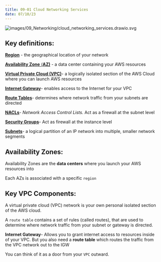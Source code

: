 ```yaml
---
title: 09-01 Cloud Networking Services
date: 07/10/23
---
```


![images/09_Networking/cloud_networking_services.drawio.svg](../../images/09_Networking/cloud_networking_services.drawio.svg)

## **Key definitions:**

[**Region**](https://aws.amazon.com/about-aws/global-infrastructure/regions_az/) - the geographical location of your network

[**Availability Zone** (**AZ)**](https://aws.amazon.com/about-aws/global-infrastructure/regions_az/) - a data center containing your AWS resources

[**Virtual Private Cloud (VPC)**](https://docs.aws.amazon.com/vpc/latest/userguide/how-it-works.html)- a logically isolated section of the AWS Cloud where you can launch AWS resources

[**Internet Gateway**](https://docs.aws.amazon.com/vpc/latest/userguide/VPC_Internet_Gateway.html)- enables access to the Internet for your VPC

**[Route Tables](https://docs.aws.amazon.com/vpc/latest/userguide/VPC_Route_Tables.html)**- determines where network traffic from your subnets are directed

**[NACLs](https://docs.aws.amazon.com/vpc/latest/userguide/vpc-network-acls.html)**- *Network Access Control Lists.* Act as a firewall at the subnet level

**[Security Groups](https://docs.aws.amazon.com/vpc/latest/userguide/VPC_SecurityGroups.html)**- Act as firewall at the instance level

**[Subnets](https://docs.aws.amazon.com/vpc/latest/userguide/VPC_Subnets.html)**- a logical partition of an IP network into multiple, smaller network segments

## **Availability Zones:**

Availability Zones are the **data centers** where you launch your AWS resources into

Each AZs is associated with a specific `region`

## **Key VPC Components:**

A virtual private cloud (VPC) network is your own personal isolated section of the AWS cloud.

A `route table` contains a set of rules (called routes), that are used to determine where network traffic from your subnet or gateway is directed.

**Internet Gateway**- Allows you to grant internet access to resources inside of your VPC. But you also need a **route table** which routes the traffic from the VPC network out to the IGW

You can think of it as a door from your `VPC` outward.
